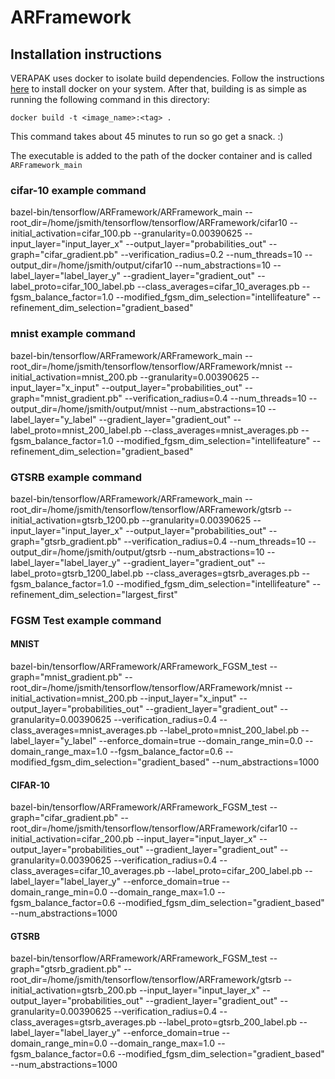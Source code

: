 # ARFramework

## Installation instructions

VERAPAK uses docker to isolate build dependencies. Follow the instructions [here](https://docs.docker.com/get-docker/) to install docker on your system. After that, building is as simple as running the following command in this directory:
```
docker build -t <image_name>:<tag> .
```
This command takes about 45 minutes to run so go get a snack. :)

The executable is added to the path of the docker container and is called `ARFramework_main`

### cifar-10 example command
bazel-bin/tensorflow/ARFramework/ARFramework_main --root_dir=/home/jsmith/tensorflow/tensorflow/ARFramework/cifar10 --initial_activation=cifar_100.pb --granularity=0.00390625 --input_layer="input_layer_x" --output_layer="probabilities_out" --graph="cifar_gradient.pb" --verification_radius=0.2 --num_threads=10 --output_dir=/home/jsmith/output/cifar10 --num_abstractions=10 --label_layer="label_layer_y" --gradient_layer="gradient_out" --label_proto=cifar_100_label.pb --class_averages=cifar_10_averages.pb --fgsm_balance_factor=1.0 --modified_fgsm_dim_selection="intellifeature" --refinement_dim_selection="gradient_based"

### mnist example command
bazel-bin/tensorflow/ARFramework/ARFramework_main --root_dir=/home/jsmith/tensorflow/tensorflow/ARFramework/mnist --initial_activation=mnist_200.pb --granularity=0.00390625 --input_layer="x_input" --output_layer="probabilities_out" --graph="mnist_gradient.pb" --verification_radius=0.4 --num_threads=10 --output_dir=/home/jsmith/output/mnist --num_abstractions=10 --label_layer="y_label" --gradient_layer="gradient_out" --label_proto=mnist_200_label.pb --class_averages=mnist_averages.pb --fgsm_balance_factor=1.0 --modified_fgsm_dim_selection="intellifeature" --refinement_dim_selection="gradient_based"

### GTSRB example command
bazel-bin/tensorflow/ARFramework/ARFramework_main --root_dir=/home/jsmith/tensorflow/tensorflow/ARFramework/gtsrb --initial_activation=gtsrb_1200.pb --granularity=0.00390625 --input_layer="input_layer_x" --output_layer="probabilities_out" --graph="gtsrb_gradient.pb" --verification_radius=0.4 --num_threads=10 --output_dir=/home/jsmith/output/gtsrb --num_abstractions=10 --label_layer="label_layer_y" --gradient_layer="gradient_out" --label_proto=gtsrb_1200_label.pb --class_averages=gtsrb_averages.pb --fgsm_balance_factor=1.0 --modified_fgsm_dim_selection="intellifeature" --refinement_dim_selection="largest_first"

### FGSM Test example command
#### MNIST
bazel-bin/tensorflow/ARFramework/ARFramework_FGSM_test --graph="mnist_gradient.pb" --root_dir=/home/jsmith/tensorflow/tensorflow/ARFramework/mnist --initial_activation=mnist_200.pb --input_layer="x_input" --output_layer="probabilities_out" --gradient_layer="gradient_out" --granularity=0.00390625 --verification_radius=0.4 --class_averages=mnist_averages.pb --label_proto=mnist_200_label.pb --label_layer="y_label" --enforce_domain=true --domain_range_min=0.0 --domain_range_max=1.0 --fgsm_balance_factor=0.6 --modified_fgsm_dim_selection="gradient_based" --num_abstractions=1000

#### CIFAR-10
bazel-bin/tensorflow/ARFramework/ARFramework_FGSM_test --graph="cifar_gradient.pb" --root_dir=/home/jsmith/tensorflow/tensorflow/ARFramework/cifar10 --initial_activation=cifar_200.pb --input_layer="input_layer_x" --output_layer="probabilities_out" --gradient_layer="gradient_out" --granularity=0.00390625 --verification_radius=0.4 --class_averages=cifar_10_averages.pb --label_proto=cifar_200_label.pb --label_layer="label_layer_y" --enforce_domain=true --domain_range_min=0.0 --domain_range_max=1.0 --fgsm_balance_factor=0.6 --modified_fgsm_dim_selection="gradient_based" --num_abstractions=1000

#### GTSRB
bazel-bin/tensorflow/ARFramework/ARFramework_FGSM_test --graph="gtsrb_gradient.pb" --root_dir=/home/jsmith/tensorflow/tensorflow/ARFramework/gtsrb --initial_activation=gtsrb_200.pb --input_layer="input_layer_x" --output_layer="probabilities_out" --gradient_layer="gradient_out" --granularity=0.00390625 --verification_radius=0.4 --class_averages=gtsrb_averages.pb --label_proto=gtsrb_200_label.pb --label_layer="label_layer_y" --enforce_domain=true --domain_range_min=0.0 --domain_range_max=1.0 --fgsm_balance_factor=0.6 --modified_fgsm_dim_selection="gradient_based" --num_abstractions=1000


